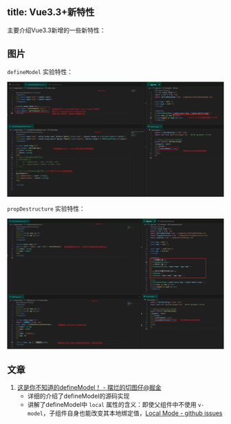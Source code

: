 title: Vue3.3+新特性
---

主要介绍Vue3.3新增的一些新特性：



## 图片

`defineModel` 实验特性：

![defineModel](./imgs/defineModel.webp)

`propDestructure` 实验特性：

![propsDestructure](./imgs/propsDestructure.webp)

## 文章

1. [这是你不知道的defineModel！ - 摆烂的切图仔@掘金](https://juejin.cn/post/7244705506049065017)
   - 详细的介绍了defineModel的源码实现
   - 讲解了defineModel中 `local` 属性的含义：即使父组件中不使用 `v-model`，子组件自身也能改变其本地绑定值，[Local Mode - github issues](https://github.com/vuejs/rfcs/discussions/503)



